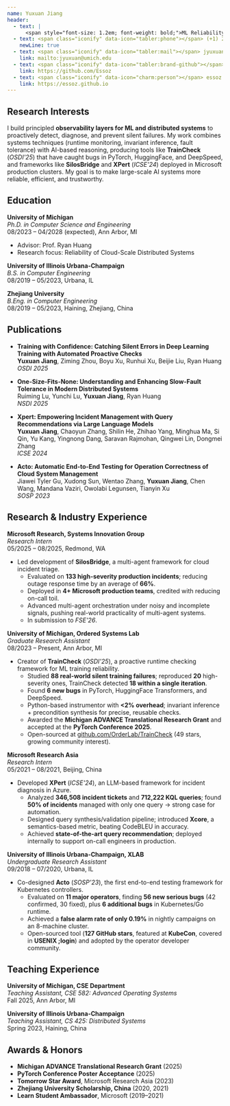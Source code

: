 ```yaml
---
name: Yuxuan Jiang
header:
  - text: |
      <span style="font-size: 1.2em; font-weight: bold;">ML Reliability Through Observability</span>
  - text: <span class="iconify" data-icon="tabler:phone"></span> (+1) 217-954-3744
    newLine: true
  - text: <span class="iconify" data-icon="tabler:mail"></span> jyuxuan@umich.edu
    link: mailto:jyuxuan@umich.edu
  - text: <span class="iconify" data-icon="tabler:brand-github"></span> Essoz
    link: https://github.com/Essoz
  - text: <span class="iconify" data-icon="charm:person"></span> essoz.github.io
    link: https://essoz.github.io
---
```

## Research Interests
I build principled **observability layers for ML and distributed systems** to proactively detect, diagnose, and prevent silent failures. My work combines systems techniques (runtime monitoring, invariant inference, fault tolerance) with AI-based reasoning, producing tools like **TrainCheck** (*OSDI'25*) that have caught bugs in PyTorch, HuggingFace, and DeepSpeed, and frameworks like **SilosBridge** and **XPert** (*ICSE'24*) deployed in Microsoft production clusters. My goal is to make large-scale AI systems more reliable, efficient, and trustworthy.

## Education

**University of Michigan**  
_Ph.D. in Computer Science and Engineering_  
08/2023 – 04/2028 (expected), Ann Arbor, MI  
- Advisor: Prof. Ryan Huang  
- Research focus: Reliability of Cloud-Scale Distributed Systems  

**University of Illinois Urbana-Champaign**  
_B.S. in Computer Engineering_  
08/2019 – 05/2023, Urbana, IL

**Zhejiang University**  
_B.Eng. in Computer Engineering_  
08/2019 – 05/2023, Haining, Zhejiang, China  


## Publications

- **Training with Confidence: Catching Silent Errors in Deep Learning Training with Automated Proactive Checks**  
  **Yuxuan Jiang**, Ziming Zhou, Boyu Xu, Runhui Xu, Beijie Liu, Ryan Huang  
  *OSDI 2025*  

- **One-Size-Fits-None: Understanding and Enhancing Slow-Fault Tolerance in Modern Distributed Systems**  
  Ruiming Lu, Yunchi Lu, **Yuxuan Jiang**, Ryan Huang  
  *NSDI 2025*  

- **Xpert: Empowering Incident Management with Query Recommendations via Large Language Models**  
  **Yuxuan Jiang**, Chaoyun Zhang, Shilin He, Zhihao Yang, Minghua Ma, Si Qin, Yu Kang, Yingnong Dang, Saravan Rajmohan, Qingwei Lin, Dongmei Zhang    
  *ICSE 2024*  

- **Acto: Automatic End-to-End Testing for Operation Correctness of Cloud System Management**  
  Jiawei Tyler Gu, Xudong Sun, Wentao Zhang, **Yuxuan Jiang**, Chen Wang, Mandana Vaziri, Owolabi Legunsen, Tianyin Xu  
  *SOSP 2023*


## Research & Industry Experience

**Microsoft Research, Systems Innovation Group**  
_Research Intern_  
05/2025 – 08/2025, Redmond, WA  
- Led development of **SilosBridge**, a multi-agent framework for cloud incident triage.  
  - Evaluated on **133 high-severity production incidents**; reducing outage response time by an average of **66%**.
  - Deployed in **4+ Microsoft production teams**, credited with reducing on-call toil.  
  - Advanced multi-agent orchestration under noisy and incomplete signals, pushing real-world practicality of multi-agent systems.  
  - In submission to *FSE'26*.  

**University of Michigan, Ordered Systems Lab**  
_Graduate Research Assistant_  
08/2023 – Present, Ann Arbor, MI  
- Creator of **TrainCheck** (*OSDI'25*), a proactive runtime checking framework for ML training reliability.  
  - Studied **88 real-world silent training failures**; reproduced **20** high-severity ones, TrainCheck detected **18 within a single iteration**.  
  - Found **6 new bugs** in PyTorch, HuggingFace Transformers, and DeepSpeed.  
  - Python-based instrumentor with **<2% overhead**; invariant inference + precondition synthesis for precise, reusable checks.  
  - Awarded the **Michigan ADVANCE Translational Research Grant** and accepted at the **PyTorch Conference 2025**.  
  - Open-sourced at [github.com/OrderLab/TrainCheck](https://github.com/OrderLab/TrainCheck) (49 stars, growing community interest).  

**Microsoft Research Asia**  
_Research Intern_  
05/2021 – 08/2021, Beijing, China  
- Developed **XPert** (*ICSE'24*), an LLM-based framework for incident diagnosis in Azure.  
  - Analyzed **346,508 incident tickets** and **712,222 KQL queries**; found **50% of incidents** managed with only one query → strong case for automation.  
  - Designed query synthesis/validation pipeline; introduced **Xcore**, a semantics-based metric, beating CodeBLEU in accuracy.  
  - Achieved **state-of-the-art query recommendation**; deployed internally to support on-call engineers in production.  

**University of Illinois Urbana-Champaign, XLAB**  
_Undergraduate Research Assistant_  
09/2018 – 07/2020, Urbana, IL  
- Co-designed **Acto** (*SOSP'23*), the first end-to-end testing framework for Kubernetes controllers.  
  - Evaluated on **11 major operators**, finding **56 new serious bugs** (42 confirmed, 30 fixed), plus **6 additional bugs** in Kubernetes/Go runtime.  
  - Achieved a **false alarm rate of only 0.19%** in nightly campaigns on an 8-machine cluster.  
  - Open-sourced tool (**127 GitHub stars**, featured at **KubeCon**, covered in **USENIX ;login**) and adopted by the operator developer community.  

## Teaching Experience

**University of Michigan, CSE Department**  
_Teaching Assistant, CSE 582: Advanced Operating Systems_  
Fall 2025, Ann Arbor, MI  

**University of Illinois Urbana-Champaign**  
_Teaching Assistant, CS 425: Distributed Systems_  
Spring 2023, Haining, China

## Awards & Honors

- **Michigan ADVANCE Translational Research Grant** (2025)  
- **PyTorch Conference Poster Acceptance** (2025)  
- **Tomorrow Star Award**, Microsoft Research Asia (2023)  
- **Zhejiang University Scholarship, China** (2020, 2021)  
- **Learn Student Ambassador**, Microsoft (2019–2021)  
